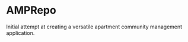 AMPRepo
=======
Initial attempt at creating a versatile apartment community management application.
